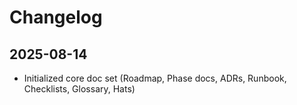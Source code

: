 # Changelog

## 2025-08-14
- Initialized core doc set (Roadmap, Phase docs, ADRs, Runbook, Checklists, Glossary, Hats)
